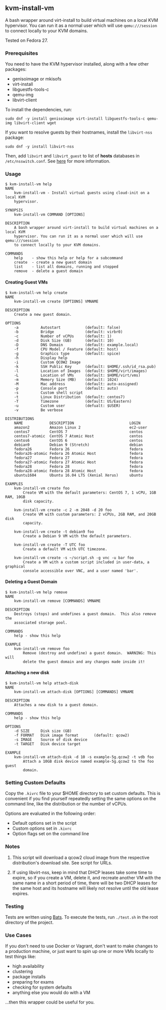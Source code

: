 ## kvm-install-vm

A bash wrapper around virt-install to build virtual machines on a local KVM
hypervisor.  You can run it as a normal user which will use `qemu:///session` to
connect locally to your KVM domains.

Tested on Fedora 27.

### Prerequisites

You need to have the KVM hypervisor installed, along with a few other packages:

- genisoimage or mkisofs
- virt-install
- libguestfs-tools-c
- qemu-img
- libvirt-client

To install the dependencies, run:

```
sudo dnf -y install genisoimage virt-install libguestfs-tools-c qemu-img libvirt-client wget
```

If you want to resolve guests by their hostnames, install the `libvirt-nss` package:

```
sudo dnf -y install libvirt-nss
```

Then, add `libvirt` and `libvirt_guest` to list of **hosts** databases in
`/etc/nsswitch.conf`.  See [here](https://libvirt.org/nss.html) for more
information.

### Usage

```
$ kvm-install-vm help
NAME
    kvm-install-vm - Install virtual guests using cloud-init on a local KVM
    hypervisor.

SYNOPSIS
    kvm-install-vm COMMAND [OPTIONS]

DESCRIPTION
    A bash wrapper around virt-install to build virtual machines on a local KVM
    hypervisor. You can run it as a normal user which will use qemu:///session
    to connect locally to your KVM domains.

COMMANDS
    help    - show this help or help for a subcommand
    create  - create a new guest domain
    list    - list all domains, running and stopped
    remove  - delete a guest domain
```

#### Creating Guest VMs

```
$ kvm-install-vm help create
NAME
    kvm-install-vm create [OPTIONS] VMNAME

DESCRIPTION
    Create a new guest domain.

OPTIONS
    -a          Autostart           (default: false)
    -b          Bridge              (default: virbr0)
    -c          Number of vCPUs     (default: 1)
    -d          Disk Size (GB)      (default: 10)
    -D          DNS Domain          (default: example.local)
    -f          CPU Model / Feature (default: host)
    -g          Graphics type       (default: spice)
    -h          Display help
    -i          Custom QCOW2 Image
    -k          SSH Public Key      (default: $HOME/.ssh/id_rsa.pub)
    -l          Location of Images  (default: $HOME/virt/images)
    -L          Location of VMs     (default: $HOME/virt/vms)
    -m          Memory Size (MB)    (default: 1024)
    -M          Mac address         (default: auto-assigned)
    -p          Console port        (default: auto)
    -s          Custom shell script
    -t          Linux Distribution  (default: centos7)
    -T          Timezone            (default: US/Eastern)
    -u          Custom user         (defualt: $USER)
    -v          Be verbose

DISTRIBUTIONS
    NAME            DESCRIPTION                         LOGIN
    amazon2         Amazon Linux 2                      ec2-user
    centos7         CentOS 7                            centos
    centos7-atomic  CentOS 7 Atomic Host                centos
    centos6         CentOS 6                            centos
    debian9         Debian 9 (Stretch)                  debian
    fedora26        Fedora 26                           fedora
    fedora26-atomic Fedora 26 Atomic Host               fedora
    fedora27        Fedora 27                           fedora
    fedora27-atomic Fedora 27 Atomic Host               fedora
    fedora28        Fedora 28                           fedora
    fedora28-atomic Fedora 28 Atomic Host               fedora
    ubuntu1604      Ubuntu 16.04 LTS (Xenial Xerus)     ubuntu

EXAMPLES
    kvm-install-vm create foo
        Create VM with the default parameters: CentOS 7, 1 vCPU, 1GB RAM, 10GB
        disk capacity.

    kvm-install-vm create -c 2 -m 2048 -d 20 foo
        Create VM with custom parameters: 2 vCPUs, 2GB RAM, and 20GB disk
        capacity.

    kvm-install-vm create -t debian9 foo
        Create a Debian 9 VM with the default parameters.

    kvm-install-vm create -T UTC foo
        Create a default VM with UTC timezone.

    kvm-install-vm create -s ~/script.sh -g vnc -u bar foo
        Create a VM with a custom script included in user-data, a graphical
        console accessible over VNC, and a user named 'bar'.
```

#### Deleting a Guest Domain

```
$ kvm-install-vm help remove
NAME
    kvm-install-vm remove [COMMANDS] VMNAME

DESCRIPTION
    Destroys (stops) and undefines a guest domain.  This also remove the
    associated storage pool.

COMMANDS
    help - show this help

EXAMPLE
    kvm-install-vm remove foo
        Remove (destroy and undefine) a guest domain.  WARNING: This will
        delete the guest domain and any changes made inside it!
```

#### Attaching a new disk

```
$ kvm-install-vm help attach-disk
NAME
    kvm-install-vm attach-disk [OPTIONS] [COMMANDS] VMNAME

DESCRIPTION
    Attaches a new disk to a guest domain.

COMMANDS
    help - show this help

OPTIONS
    -d SIZE     Disk size (GB)
    -f FORMAT   Disk image format       (default: qcow2)
    -s IMAGE    Source of disk device
    -t TARGET   Disk device target

EXAMPLE
    kvm-install-vm attach-disk -d 10 -s example-5g.qcow2 -t vdb foo
        Attach a 10GB disk device named example-5g.qcow2 to the foo guest
        domain.
```

### Setting Custom Defaults

Copy the `.kivrc` file to your $HOME directory to set custom defaults.  This is
convenient if you find yourself repeatedly setting the same options on the
command line, like the distribution or the number of vCPUs.

Options are evaluated in the following order:

- Default options set in the script
- Custom options set in `.kivrc`
- Option flags set on the command line

### Notes

1. This script will download a qcow2 cloud image from the respective
   distribution's download site.  See script for URLs.

2. If using libvirt-nss, keep in mind that DHCP leases take some time to
   expire, so if you create a VM, delete it, and recreate another VM with the
   same name in a short period of time, there will be two DHCP leases for the
   same host and its hostname will likely not resolve until the old lease
   expires.

### Testing

Tests are written using [Bats](https://github.com/sstephenson/bats).  To
execute the tests, run `./test.sh` in the root directory of the project.

### Use Cases

If you don't need to use Docker or Vagrant, don't want to make changes to a
production machine, or just want to spin up one or more VMs locally to test
things like:

- high availability
- clustering
- package installs
- preparing for exams
- checking for system defaults
- anything else you would do with a VM

...then this wrapper could be useful for you.
